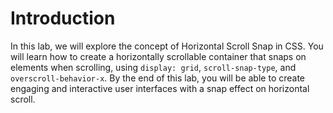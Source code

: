# Introduction

In this lab, we will explore the concept of Horizontal Scroll Snap in CSS. You will learn how to create a horizontally scrollable container that snaps on elements when scrolling, using `display: grid`, `scroll-snap-type`, and `overscroll-behavior-x`. By the end of this lab, you will be able to create engaging and interactive user interfaces with a snap effect on horizontal scroll.
